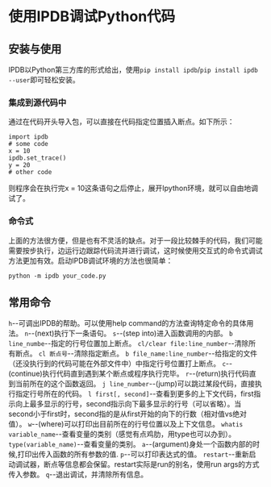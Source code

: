 # 使用IPDB调试Python代码
## 安装与使用
IPDB以Python第三方库的形式给出，使用`pip install ipdb`/`pip install ipdb --user`即可轻松安装。
###  集成到源代码中
通过在代码开头导入包，可以直接在代码指定位置插入断点。如下所示：
```
import ipdb
# some code
x = 10
ipdb.set_trace()
y = 20
# other code
```
则程序会在执行完x = 10这条语句之后停止，展开Ipython环境，就可以自由地调试了。
### 命令式
上面的方法很方便，但是也有不灵活的缺点。对于一段比较棘手的代码，我们可能需要按步执行，边运行边跟踪代码流并进行调试，这时候使用交互式的命令式调试方法更加有效。启动IPDB调试环境的方法也很简单：
```
python -m ipdb your_code.py
```
## 常用命令
`h`--可调出IPDB的帮助。可以使用help command的方法查询特定命令的具体用法。
`n`--(next)执行下一条语句。
`s`--(step into)进入函数调用的内部。
`b line_numbe`--指定的行号位置加上断点。
`cl/clear file:line_number`--清除所有断点。
`cl 断点号`--清除指定断点。
`b file_name:line_number`--给指定的文件（还没执行到的代码可能在外部文件中）中指定行号位置打上断点。
`c`--(continue)执行代码直到遇到某个断点或程序执行完毕。
`r`--(return)执行代码直到当前所在的这个函数返回。
`j line_number`--(jump)可以跳过某段代码，直接执行指定行号所在的代码。
`l first[, second]`--查看到更多的上下文代码，first指示向上最多显示的行号，second指示向下最多显示的行号（可以省略）。当second小于first时，second指的是从first开始的向下的行数（相对值vs绝对值）。
`w`--(where)可以打印出目前所在的行号位置以及上下文信息。
`whatis variable_name`--查看变量的类别（感觉有点鸡肋，用type也可以办到）。
`type(variable_name)`--查看变量的类别。
`a`--(argument)身处一个函数内部的时候,打印出传入函数的所有参数的值.
`p`--可以打印表达式的值。
`restart`--重新启动调试器，断点等信息都会保留。restart实际是run的别名，使用run args的方式传入参数。
`q`--退出调试，并清除所有信息。

